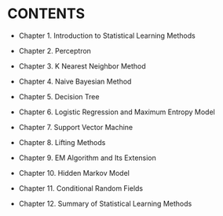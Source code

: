 # CONTENTS

  - Chapter 1. Introduction to Statistical Learning Methods

  - Chapter 2. Perceptron

  - Chapter 3. K Nearest Neighbor Method

  - Chapter 4. Naive Bayesian Method

  - Chapter 5. Decision Tree

  - Chapter 6. Logistic Regression and Maximum Entropy Model

  - Chapter 7. Support Vector Machine

  - Chapter 8. Lifting Methods

  - Chapter 9. EM Algorithm and Its Extension

  - Chapter 10. Hidden Markov Model

  - Chapter 11. Conditional Random Fields

  - Chapter 12. Summary of Statistical Learning Methods
